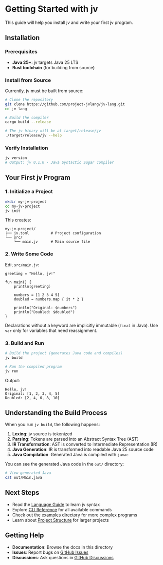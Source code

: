 # Getting Started with jv

This guide will help you install jv and write your first jv program.

## Installation

### Prerequisites

- **Java 25+**: jv targets Java 25 LTS
- **Rust toolchain** (for building from source)

### Install from Source

Currently, jv must be built from source:

```bash
# Clone the repository
git clone https://github.com/project-jvlang/jv-lang.git
cd jv-lang

# Build the compiler
cargo build --release

# The jv binary will be at target/release/jv
./target/release/jv --help
```

### Verify Installation

```bash
jv version
# Output: jv 0.1.0 - Java Syntactic Sugar compiler
```

## Your First jv Program

### 1. Initialize a Project

```bash
mkdir my-jv-project
cd my-jv-project
jv init
```

This creates:
```
my-jv-project/
├── jv.toml          # Project configuration
└── src/
    └── main.jv      # Main source file
```

### 2. Write Some Code

Edit `src/main.jv`:

```jv
greeting = "Hello, jv!"

fun main() {
    println(greeting)
    
    numbers = [1 2 3 4 5]
    doubled = numbers.map { it * 2 }
    
    println("Original: $numbers")
    println("Doubled: $doubled")
}
```

Declarations without a keyword are implicitly immutable (`final` in Java). Use `var` only for variables that need reassignment.

### 3. Build and Run

```bash
# Build the project (generates Java code and compiles)
jv build

# Run the compiled program
jv run
```

Output:
```
Hello, jv!
Original: [1, 2, 3, 4, 5]
Doubled: [2, 4, 6, 8, 10]
```

## Understanding the Build Process

When you run `jv build`, the following happens:

1. **Lexing**: jv source is tokenized
2. **Parsing**: Tokens are parsed into an Abstract Syntax Tree (AST)
3. **IR Transformation**: AST is converted to Intermediate Representation (IR) 
4. **Java Generation**: IR is transformed into readable Java 25 source code
5. **Java Compilation**: Generated Java is compiled with `javac`

You can see the generated Java code in the `out/` directory:

```bash
# View generated Java
cat out/Main.java
```

## Next Steps

- Read the [Language Guide](language-guide-en.md) to learn jv syntax
- Explore [CLI Reference](cli-reference-en.md) for all available commands
- Check out the [examples directory](../examples/) for more complex programs
- Learn about [Project Structure](project-structure-en.md) for larger projects

## Getting Help

- **Documentation**: Browse the docs in this directory
- **Issues**: Report bugs on [GitHub Issues](https://github.com/project-jvlang/jv-lang/issues)
- **Discussions**: Ask questions in [GitHub Discussions](https://github.com/project-jvlang/jv-lang/discussions)